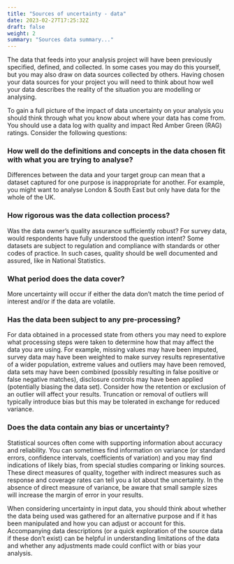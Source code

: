 ```yaml
---
title: "Sources of uncertainty - data"
date: 2023-02-27T17:25:32Z
draft: false
weight: 2
summary: "Sources data summary..."
---
```


The data that feeds into your analysis project will have been previously specified, defined, and collected. In some cases you may do this yourself, but you may also draw on data sources collected by others. Having chosen your data sources for your project you will need to think about how well your data describes the reality of the situation you are modelling or analysing.

To gain a full picture of the impact of data uncertainty on your analysis you should think through what you know about where your data has come from. You should use a data log with quality and impact Red Amber Green (RAG) ratings. Consider the following questions:

### How well do the definitions and concepts in the data chosen fit with what you are trying to analyse?
Differences between the data and your target group can mean that a dataset captured for one purpose is inappropriate for another. For example, you might want to analyse London & South East but only have data for the whole of the UK.

### How rigorous was the data collection process?
Was the data owner’s quality assurance sufficiently robust? For survey data, would respondents have fully understood the question intent? Some datasets are subject to regulation and compliance with standards or other codes of practice. In such cases, quality should be well documented and assured, like in National Statistics.

### What period does the data cover?
More uncertainty will occur if either the data don’t match the time period of interest and/or if the data are volatile.

### Has the data been subject to any pre-processing?
For data obtained in a processed state from others you may need to explore what processing steps were taken to determine how that may affect the data you are using. For example, missing values may have been imputed, survey data may have been weighted to make survey results representative of a wider population, extreme values and outliers may have been removed, data sets may have been combined (possibly resulting in false positive or false negative matches), disclosure controls may have been applied (potentially biasing the data set). Consider how the retention or exclusion of an outlier will affect your results. Truncation or removal of outliers will typically introduce bias but this may be tolerated in exchange for reduced variance.

### Does the data contain any bias or uncertainty?
Statistical sources often come with supporting information about accuracy and reliability. You can sometimes find information on variance (or standard errors, confidence intervals, coefficients of variation) and you may find indications of likely bias, from special studies comparing or linking sources. These direct measures of quality, together with indirect measures such as response and coverage rates can tell you a lot about the uncertainty. In the absence of direct measure of variance, be aware that small sample sizes will increase the margin of error in your results.

When considering uncertainty in input data, you should think about whether the data being used was gathered for an alternative purpose and if it has been manipulated and how you can adjust or account for this. Accompanying data descriptions (or a quick exploration of the source data if these don’t exist) can be helpful in understanding limitations of the data and whether any adjustments made could conflict with or bias your analysis.